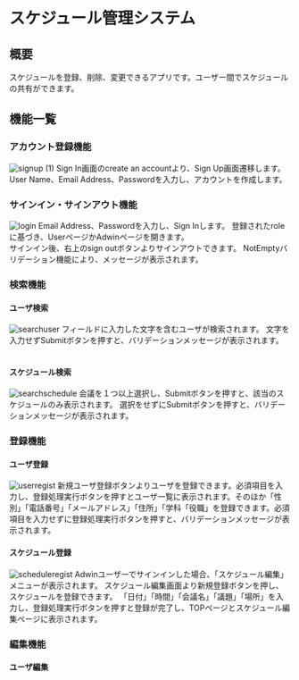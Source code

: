 # スケジュール管理システム
## 概要
スケジュールを登録、削除、変更できるアプリです。ユーザー間でスケジュールの共有ができます。
<br>
## 機能一覧
### アカウント登録機能
![signup (1)](https://github.com/user-attachments/assets/a5ee1290-4557-4fc0-9e48-8e470cdc569c)
Sign In画面のcreate an accountより、Sign Up画面遷移します。
User Name、Email Address、Passwordを入力し、アカウントを作成します。
<br>

### サインイン・サインアウト機能
![login](https://github.com/user-attachments/assets/14a39bd2-2978-437e-a103-46b85bf91131)
Email Address、Passwordを入力し、Sign Inします。
登録されたroleに基づき、UserページかAdwinページを開きます。<br>
サインイン後、右上のsign outボタンよりサインアウトできます。
NotEmptyバリデーション機能により、メッセージが表示されます。
<br>

### 検索機能
#### ユーザ検索
![searchuser](https://github.com/user-attachments/assets/aac79dcf-cf49-4ab6-88a5-44be882dde52)
フィールドに入力した文字を含むユーザが検索されます。
文字を入力せずSubmitボタンを押すと、バリデーションメッセージが表示されます。
<br>
<br>

#### スケジュール検索
![searchschedule](https://github.com/user-attachments/assets/66ef4cb7-961f-476e-9f16-4408c4ad79a6)
会議を１つ以上選択し、Submitボタンを押すと、該当のスケジュールのみ表示されます。
選択をせずにSubmitボタンを押すと、バリデーションメッセージが表示されます。
<br>

### 登録機能
#### ユーザ登録
![userregist](https://github.com/user-attachments/assets/62d1ef2b-65b6-4390-9fa0-d5f8bf82bd04)
新規ユーザ登録ボタンよりユーザを登録できます。必須項目を入力し、登録処理実行ボタンを押すとユーザ一覧に表示されます。そのほか「性別」「電話番号」「メールアドレス」「住所」「学科「役職」を登録できます。必須項目を入力せずに登録処理実行ボタンを押すと、バリデーションメッセージが表示されます。
<br>

#### スケジュール登録
![scheduleregist](https://github.com/user-attachments/assets/59a6a90a-3ca5-484e-8700-f59cddef34ce)
Adwinユーザーでサインインした場合、「スケジュール編集」メニューが表示されます。
スケジュール編集画面より新規登録ボタンを押し、スケジュールを登録できます。
「日付」「時間」「会議名」「議題」「場所」を入力し、登録処理実行ボタンを押すと登録が完了し、TOPページとスケジュール編集ページに表示されます。
<br>

### 編集機能
#### ユーザ編集
